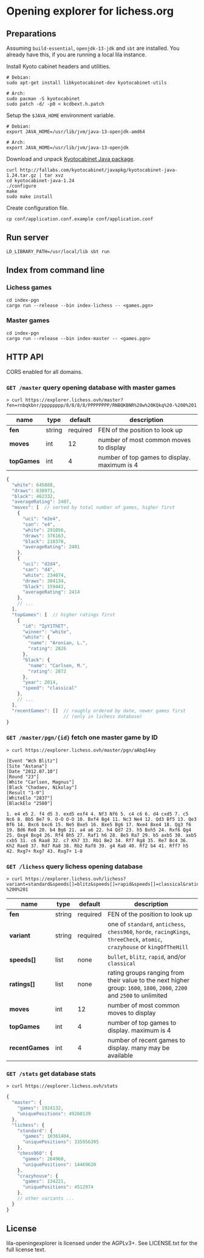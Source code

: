 Opening explorer for lichess.org
================================

Preparations
------------

Assuming `build-essential`, `openjdk-13-jdk` and `sbt` are installed.
You already have this, if you are running a local lila instance.

Install Kyoto cabinet headers and utilities.

    # Debian:
    sudo apt-get install libkyotocabinet-dev kyotocabinet-utils

    # Arch:
    sudo pacman -S kyotocabinet
    sudo patch -d/ -p0 < kcdbext.h.patch

Setup the `$JAVA_HOME` environment variable.

    # Debian:
    export JAVA_HOME=/usr/lib/jvm/java-13-openjdk-amd64

    # Arch:
    export JAVA_HOME=/usr/lib/jvm/java-13-openjdk

Download and unpack [Kyotocabinet Java package](http://fallabs.com/kyotocabinet/javapkg/).

    curl http://fallabs.com/kyotocabinet/javapkg/kyotocabinet-java-1.24.tar.gz | tar xvz
    cd kyotocabinet-java-1.24
    ./configure
    make
    sudo make install

Create configuration file.

    cp conf/application.conf.example conf/application.conf

Run server
----------

    LD_LIBRARY_PATH=/usr/local/lib sbt run

Index from command line
-----------------------

### Lichess games

    cd index-pgn
    cargo run --release --bin index-lichess -- <games.pgn>

### Master games

    cd index-pgn
    cargo run --release --bin index-master -- <games.pgn>

HTTP API
--------

CORS enabled for all domains.

### `GET /master` query opening database with master games

```
> curl https://explorer.lichess.ovh/master?fen=rnbqkbnr/pppppppp/8/8/8/8/PPPPPPPP/RNBQKBNR%20w%20KQkq%20-%200%201
```

name | type | default | description
--- | --- | --- | ---
**fen** | string | required | FEN of the position to look up
**moves** | int | 12 | number of most common moves to display
**topGames** | int | 4 | number of top games to display. maximum is 4

```javascript
{
  "white": 645088,
  "draws": 838971,
  "black": 462332,
  "averageRating": 2407,
  "moves": [  // sorted by total number of games, higher first
    {
      "uci": "e2e4",
      "san": "e4",
      "white": 291056,
      "draws": 376163,
      "black": 218378,
      "averageRating": 2401
    },
    {
      "uci": "d2d4",
      "san": "d4",
      "white": 234074,
      "draws": 304134,
      "black": 159442,
      "averageRating": 2414
    },
    // ...
  ],
  "topGames": [  // higher ratings first
    {
      "id": "IpY1ThET",
      "winner": "white",
      "white": {
        "name": "Aronian, L.",
        "rating": 2826
      },
      "black": {
        "name": "Carlsen, M.",
        "rating": 2872
      },
      "year": 2014,
      "speed": "classical"
    },
    // ...
  ],
  "recentGames": []  // roughly ordered by date, newer games first
                     // (only in lichess database)
}
```

### `GET /master/pgn/{id}` fetch one master game by ID

```
> curl https://explorer.lichess.ovh/master/pgn/aAbqI4ey
```

```
[Event "Wch Blitz"]
[Site "Astana"]
[Date "2012.07.10"]
[Round "23"]
[White "Carlsen, Magnus"]
[Black "Chadaev, Nikolay"]
[Result "1-0"]
[WhiteElo "2837"]
[BlackElo "2580"]

1. e4 e5 2. f4 d5 3. exd5 exf4 4. Nf3 Nf6 5. c4 c6 6. d4 cxd5 7. c5 Nc6 8. Bb5 Be7 9. O-O O-O 10. Bxf4 Bg4 11. Nc3 Ne4 12. Qd3 Bf5 13. Qe3 Bf6 14. Bxc6 bxc6 15. Ne5 Bxe5 16. Bxe5 Bg6 17. Nxe4 Bxe4 18. Qg3 f6 19. Bd6 Re8 20. b4 Bg6 21. a4 a6 22. h4 Qd7 23. h5 Bxh5 24. Rxf6 Qg4 25. Qxg4 Bxg4 26. Rf4 Bh5 27. Raf1 h6 28. Be5 Ra7 29. b5 axb5 30. axb5 cxb5 31. c6 Raa8 32. c7 Kh7 33. Rb1 Be2 34. Rf7 Rg8 35. Re7 Bc4 36. Kh2 Rae8 37. Rd7 Ra8 38. Rb2 Raf8 39. g4 Ra8 40. Rf2 b4 41. Rff7 h5 42. Rxg7+ Rxg7 43. Rxg7+ 1-0
```

### `GET /lichess` query lichess opening database

```
> curl https://explorer.lichess.ovh/lichess?variant=standard&speeds[]=blitz&speeds[]=rapid&speeds[]=classical&ratings[]=2200&ratings[]=2500&fen=rnbqkbnr/pppppppp/8/8/8/8/PPPPPPPP/RNBQKBNR%20w%20KQkq%20-%200%201
```

name | type | default | description
--- | --- | --- | ---
**fen** | string | required | FEN of the position to look up
**variant** | string | required | one of `standard`, `antichess`, `chess960`, `horde`, `racingKings`, `threeCheck`, `atomic`, `crazyhouse` or `kingOfTheHill`
**speeds[]** | list | none | `bullet`, `blitz`, `rapid`, and/or `classical`
**ratings[]** | list | none | rating groups ranging from their value to the next higher group: `1600`, `1800`, `2000`, `2200` and `2500` to unlimited
**moves** | int | 12 | number of most common moves to display
**topGames** | int | 4 | number of top games to display. maximum is 4
**recentGames** | int | 4 | number of recent games to display. many may be available


### `GET /stats` get database stats

```
> curl https://explorer.lichess.ovh/stats
```

```javascript
{
  "master": {
    "games": 1924132,
    "uniquePositions": 49260139
  },
  "lichess": {
    "standard": {
      "games": 10361404,
      "uniquePositions": 335956395
    },
    "chess960": {
      "games": 264960,
      "uniquePositions": 14469620
    },
    "crazyhouse": {
      "games": 134221,
      "uniquePositions": 4512974
    },
    // other variants ...
  }
}
```

License
-------

lila-openingexplorer is licensed under the AGPLv3+. See LICENSE.txt for the
full license text.

